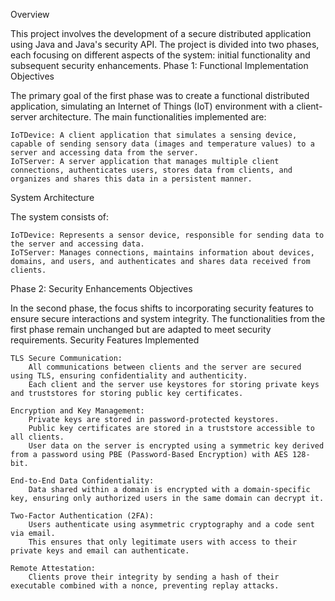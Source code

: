 Overview

This project involves the development of a secure distributed application using Java and Java's security API. The project is divided into two phases, each focusing on different aspects of the system: initial functionality and subsequent security enhancements.
Phase 1: Functional Implementation
Objectives

The primary goal of the first phase was to create a functional distributed application, simulating an Internet of Things (IoT) environment with a client-server architecture. The main functionalities implemented are:

    IoTDevice: A client application that simulates a sensing device, capable of sending sensory data (images and temperature values) to a server and accessing data from the server.
    IoTServer: A server application that manages multiple client connections, authenticates users, stores data from clients, and organizes and shares this data in a persistent manner.

System Architecture

The system consists of:

    IoTDevice: Represents a sensor device, responsible for sending data to the server and accessing data.
    IoTServer: Manages connections, maintains information about devices, domains, and users, and authenticates and shares data received from clients.

Phase 2: Security Enhancements
Objectives

In the second phase, the focus shifts to incorporating security features to ensure secure interactions and system integrity. The functionalities from the first phase remain unchanged but are adapted to meet security requirements.
Security Features Implemented

    TLS Secure Communication:
        All communications between clients and the server are secured using TLS, ensuring confidentiality and authenticity.
        Each client and the server use keystores for storing private keys and truststores for storing public key certificates.

    Encryption and Key Management:
        Private keys are stored in password-protected keystores.
        Public key certificates are stored in a truststore accessible to all clients.
        User data on the server is encrypted using a symmetric key derived from a password using PBE (Password-Based Encryption) with AES 128-bit.

    End-to-End Data Confidentiality:
        Data shared within a domain is encrypted with a domain-specific key, ensuring only authorized users in the same domain can decrypt it.

    Two-Factor Authentication (2FA):
        Users authenticate using asymmetric cryptography and a code sent via email.
        This ensures that only legitimate users with access to their private keys and email can authenticate.

    Remote Attestation:
        Clients prove their integrity by sending a hash of their executable combined with a nonce, preventing replay attacks.
